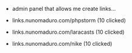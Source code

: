 - admin panel that allows me create links...

- links.nunomaduro.com/phpstorm (10 clicked)
- links.nunomaduro.com/laracasts (10 clicked)
- links.nunomaduro.com/nike  (10 clicked)
